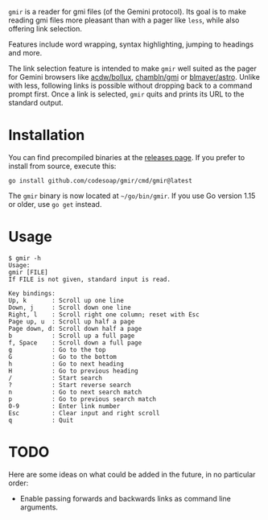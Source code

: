 `gmir` is a reader for gmi files (of the Gemini protocol). Its goal is
to make reading gmi files more pleasant than with a pager like `less`,
while also offering link selection.

Features include word wrapping, syntax highlighting, jumping to headings
and more.

The link selection feature is intended to make `gmir`
well suited as the pager for Gemini browsers like
[acdw/bollux](https://tildegit.org/acdw/bollux),
[chambln/gmi](https://sr.ht/~chambln/gmi/) or
[blmayer/astro](https://github.com/blmayer/astro). Unlike with less,
following links is possible without dropping back to a command prompt
first. Once a link is selected, `gmir` quits and prints its URL to the
standard output.

# Installation
You can find precompiled binaries at the
[releases page](https://github.com/codesoap/gmir/releases). If you
prefer to install from source, execute this:

```
go install github.com/codesoap/gmir/cmd/gmir@latest
```

The `gmir` binary is now located at `~/go/bin/gmir`. If you use Go
version 1.15 or older, use `go get` instead.

# Usage
```
$ gmir -h
Usage:
gmir [FILE]
If FILE is not given, standard input is read.

Key bindings:
Up, k       : Scroll up one line
Down, j     : Scroll down one line
Right, l    : Scroll right one column; reset with Esc
Page up, u  : Scroll up half a page
Page down, d: Scroll down half a page
b           : Scroll up a full page
f, Space    : Scroll down a full page
g           : Go to the top
G           : Go to the bottom
h           : Go to next heading
H           : Go to previous heading
/           : Start search
?           : Start reverse search
n           : Go to next search match
p           : Go to previous search match
0-9         : Enter link number
Esc         : Clear input and right scroll
q           : Quit
```

# TODO
Here are some ideas on what could be added in the future, in no
particular order:
- Enable passing forwards and backwards links as command line arguments.
